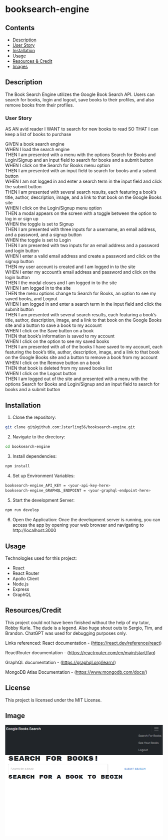 # booksearch-engine

## Contents
- [Description](#description)
- [User Story](#user-story)
- [Installation](#installation)
- [Usage](#usage)
- [Resources & Credit](#resourcescredit)
- [Images](#images)

## Description
The Book Search Engine utilizes the Google Book Search API. Users can search for books, login and logout, save books to their profiles, and also remove books from their profiles. 

### User Story
AS AN avid reader
I WANT to search for new books to read
SO THAT I can keep a list of books to purchase

GIVEN a book search engine<br>
WHEN I load the search engine<br>
THEN I am presented with a menu with the options Search for Books and Login/Signup and an input field to search for books and a submit button<br>
WHEN I click on the Search for Books menu option<br>
THEN I am presented with an input field to search for books and a submit button<br>
WHEN I am not logged in and enter a search term in the input field and click the submit button<br>
THEN I am presented with several search results, each featuring a book’s title, author, description, image, and a link to that book on the Google Books site<br>
WHEN I click on the Login/Signup menu option<br>
THEN a modal appears on the screen with a toggle between the option to log in or sign up<br>
WHEN the toggle is set to Signup<br>
THEN I am presented with three inputs for a username, an email address, and a password, and a signup button<br>
WHEN the toggle is set to Login<br>
THEN I am presented with two inputs for an email address and a password and login button<br>
WHEN I enter a valid email address and create a password and click on the signup button<br>
THEN my user account is created and I am logged in to the site<br>
WHEN I enter my account’s email address and password and click on the login button<br>
THEN I the modal closes and I am logged in to the site<br>
WHEN I am logged in to the site<br>
THEN the menu options change to Search for Books, an option to see my saved books, and Logout<br>
WHEN I am logged in and enter a search term in the input field and click the submit button<br>
THEN I am presented with several search results, each featuring a book’s title, author, description, image, and a link to that book on the Google Books site and a button to save a book to my account<br>
WHEN I click on the Save button on a book<br>
THEN that book’s information is saved to my account<br>
WHEN I click on the option to see my saved books<br>
THEN I am presented with all of the books I have saved to my account, each featuring the book’s title, author, description, image, and a link to that book on the Google Books site and a button to remove a book from my account<br>
WHEN I click on the Remove button on a book<br>
THEN that book is deleted from my saved books list<br>
WHEN I click on the Logout button<br>
THEN I am logged out of the site and presented with a menu with the options Search for Books and Login/Signup and an input field to search for books and a submit button<br>

## Installation
1. Clone the repository: 
```bash
git clone git@github.com:Jsterling56/booksearch-engine.git
```

2. Navigate to the directory:
```bash
cd booksearch-engine
```

3. Install dependencies:
```bash
npm install
```

4. Set up Environment Variables:
```bash
booksearch-engine_API_KEY = <your-api-key-here>
booksearch-engine_GRAPHQL_ENDPOINT = <your-graphql-endpoint-here>
```

5. Start the development Server:
```bash
npm run develop
```

6. Open the Application:
Once the development server is running, you can access the app by opening your web browser and navigating to http://localhost:3000

## Usage
Technologies used for this project:
 - React
 - React Router
 - Apollo Client
 - Node.js
 - Express
 - GraphQL

## Resources/Credit
This project could not have been finished without the help of my tutor, Robby Kurle. The dude is a legend. 
Also huge shout outs to Sergio, Tim, and Brandon.
ChatGPT was used for debugging purposes only.

Links referenced:
React documentation - 
(https://react.dev/reference/react)

ReactRouter documentation - 
(https://reactrouter.com/en/main/start/faq) 

GraphQL documentation - 
(https://graphql.org/learn/) 

MongoDB Atlas Documentation - 
(https://www.mongodb.com/docs/) 

## License 
This project is licensed under the MIT License.

## Image
![Image of Deployed App](image.png)